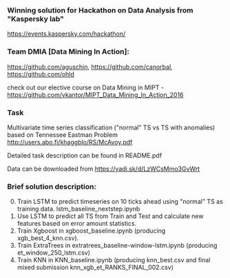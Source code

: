 ### Winning solution for Hackathon on Data Analysis from "Kaspersky lab"
https://events.kaspersky.com/hackathon/

### Team DMIA [Data Mining In Action]:
https://github.com/aguschin, https://github.com/canorbal, https://github.com/ohld

check out our elective course on Data Mining in MIPT - https://github.com/vkantor/MIPT_Data_Mining_In_Action_2016

### Task
Multivariate time series classification ("normal" TS vs TS with anomalies) based on Tennessee Eastman Problem http://users.abo.fi/khaggblo/RS/McAvoy.pdf

Detailed task description can be found in README.pdf

Data can be downloaded from https://yadi.sk/d/LzWCsMmo3GvWrt

### Brief solution description:

0) Train LSTM to predict timeseries on 10 ticks ahead using "normal" TS as training data. lstm_baseline_nextstep.ipynb
1) Use LSTM to predict all TS from Train and Test and calculate new features based on error amount statistics.
2) Train Xgboost in xgboost_baseline.ipynb (producing xgb_best_4_knn.csv).
3) Train ExtraTrees in extratrees_baseline-window-lstm.ipynb (producing et_window_250_lstm.csv)
4) Train KNN in KNN_baseline.ipynb (producing knn_best.csv and final mixed submission  knn_xgb_et_RANKS_FINAL_002.csv)
